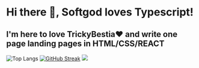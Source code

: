 ### <h1>Hi there 👋, Softgod loves Typescript!</h1>
#### <h2>I'm here to love TrickyBestia❤ and write one page landing pages in HTML/CSS/REACT</h2>
![Top Langs](https://github-readme-stats.vercel.app/api/top-langs/?username=Softgod4&layout=compact&theme=dark)
[![GitHub Streak](https://streak-stats.demolab.com?user=Softgod4&theme=dark&border_radius=4.5&date_format=M%20j%5B%2C%20Y%5D&card_width=500&card_height=200)](https://git.io/streak-stats)
![](https://www.codewars.com/users/Softgod4/badges/large)
